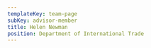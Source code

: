 ```yaml
---
templateKey: team-page
subKey: advisor-member
title: Helen Newman
position: Department of International Trade
---
```

